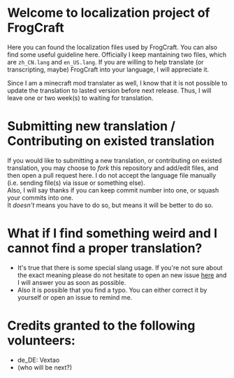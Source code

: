 # Welcome to localization project of FrogCraft
Here you can found the localization files used by FrogCraft. You can also find some useful guideline here. 
Officially I keep mantaining two files, which are `zh_CN.lang` and `en_US.lang`.
If you are willing to help translate (or transcripting, maybe) FrogCraft into your language, I will appreciate it. 

Since I am a minecraft mod translater as well, I know that it is not possible to update the translation to lasted version before next release. Thus, I will leave one or two week(s) to waiting for translation.

# Submitting new translation / Contributing on existed translation
If you would like to submitting a new translation, or contributing on existed translation, you may choose to _fork_ this repository and add/edit files, and then open a pull request here. I do not accept the language file manually (i.e. sending file(s) via issue or something else).  
Also, I will say thanks if you can keep commit number into one, or squash your commits into one.  
It _doesn't_ means you have to do so, but means it will be better to do so.

# What if I find something weird and I cannot find a proper translation?
* It's true that there is some special slang usage. If you're not sure about the exact meaning please do not hesitate to open an new issue [here](https://github.com/FrogCraft-Rebirth/FrogCraft-Rebirth/issue) and I will answer you as soon as possible.  
* Also it is possible that you find a typo. You can either correct it by yourself or open an issue to remind me. 

# Credits granted to the following volunteers:
* de_DE: Vextao
* (who will be next?)